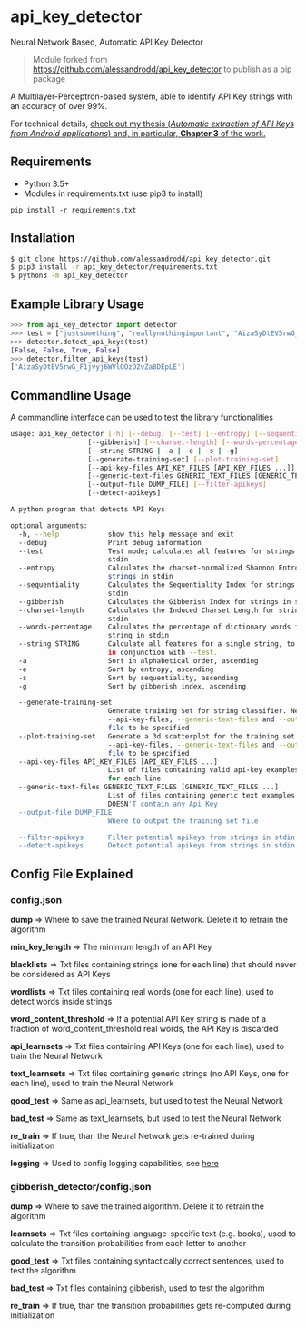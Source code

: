 # api_key_detector
Neural Network Based, Automatic API Key Detector

> Module forked from https://github.com/alessandrodd/api_key_detector to publish as a pip package

A Multilayer-Perceptron-based system, able to identify API Key strings with an accuracy of over 99%.

For technical details, [check out my thesis (_Automatic extraction of API Keys from Android applications_) and, in particular, **Chapter 3** of the work.](https://goo.gl/uryZeA)

## Requirements

- Python 3.5+
- Modules in requirements.txt (use pip3 to install)
```
pip install -r requirements.txt
```

## Installation

```bash
$ git clone https://github.com/alessandrodd/api_key_detector.git
$ pip3 install -r api_key_detector/requirements.txt
$ python3 -m api_key_detector
```

## Example Library Usage

```python
>>> from api_key_detector import detector
>>> test = ["justsomething", "reallynothingimportant", "AizaSyDtEV5rwG_F1jvyj6WVlOOzD2vZa8DEpLE","eqwioqweioqiwoe"]
>>> detector.detect_api_keys(test)
[False, False, True, False]
>>> detector.filter_api_keys(test)
['AizaSyDtEV5rwG_F1jvyj6WVlOOzD2vZa8DEpLE']
```

## Commandline Usage

A commandline interface can be used to test the library functionalities

```bash
usage: api_key_detector [-h] [--debug] [--test] [--entropy] [--sequentiality]
                   [--gibberish] [--charset-length] [--words-percentage]
                   [--string STRING | -a | -e | -s | -g]
                   [--generate-training-set] [--plot-training-set]
                   [--api-key-files API_KEY_FILES [API_KEY_FILES ...]]
                   [--generic-text-files GENERIC_TEXT_FILES [GENERIC_TEXT_FILES ...]]
                   [--output-file DUMP_FILE] [--filter-apikeys]
                   [--detect-apikeys]

A python program that detects API Keys

optional arguments:
  -h, --help            show this help message and exit
  --debug               Print debug information
  --test                Test mode; calculates all features for strings in
                        stdin
  --entropy             Calculates the charset-normalized Shannon Entropy for
                        strings in stdin
  --sequentiality       Calculates the Sequentiality Index for strings in
                        stdin
  --gibberish           Calculates the Gibberish Index for strings in stdin
  --charset-length      Calculates the Induced Charset Length for strings in
                        stdin
  --words-percentage    Calculates the percentage of dictionary words for each
                        string in stdin
  --string STRING       Calculate all features for a single string, to be used
                        in conjunction with --test.
  -a                    Sort in alphabetical order, ascending
  -e                    Sort by entropy, ascending
  -s                    Sort by sequentiality, ascending
  -g                    Sort by gibberish index, ascending

  --generate-training-set
                        Generate training set for string classifier. Needs
                        --api-key-files, --generic-text-files and --output-
                        file to be specified
  --plot-training-set   Generate a 3d scatterplot for the training set. Needs
                        --api-key-files, --generic-text-files and --output-
                        file to be specified
  --api-key-files API_KEY_FILES [API_KEY_FILES ...]
                        List of files containing valid api-key examples, one
                        for each line
  --generic-text-files GENERIC_TEXT_FILES [GENERIC_TEXT_FILES ...]
                        List of files containing generic text examples that
                        DOESN'T contain any Api Key
  --output-file DUMP_FILE
                        Where to output the training set file

  --filter-apikeys      Filter potential apikeys from strings in stdin.
  --detect-apikeys      Detect potential apikeys from strings in stdin.
```

## Config File Explained
### config.json
**dump** => Where to save the trained Neural Network. Delete it to retrain the algorithm

**min_key_length** => The minimum length of an API Key

**blacklists** => Txt files containing strings (one for each line) that should never be considered as API Keys

**wordlists** => Txt files containing real words (one for each line), used to detect words inside strings

**word_content_threshold** => If a potential API Key string is made of a fraction of word_content_threshold real words, the API Key is discarded

**api_learnsets** => Txt files containing API Keys (one for each line), used to train the Neural Network

**text_learnsets** => Txt files containing generic strings (no API Keys, one for each line), used to train the Neural Network

**good_test** => Same as api_learnsets, but used to test the Neural Network

**bad_test** => Same as text_learnsets, but used to test the Neural Network

**re_train** => If true, than the Neural Network gets re-trained during initialization

**logging** => Used to config logging capabilities, see [here](https://docs.python.org/3/howto/logging.html)

### gibberish_detector/config.json
**dump** => Where to save the trained algorithm. Delete it to retrain the algorithm

**learnsets** => Txt files containing language-specific text (e.g. books), used to calculate the transition probabilities from each letter to another

**good_test** => Txt files containing syntactically correct sentences, used to test the algorithm

**bad_test** => Txt files containing gibberish, used to test the algorithm

**re_train** => If true, than the transition probabilities gets re-computed during initialization
